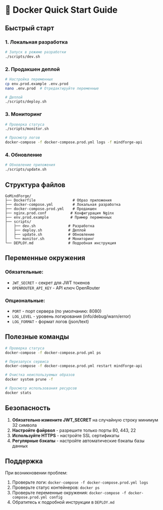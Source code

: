 # 🐳 Docker Quick Start Guide

## Быстрый старт

### 1. Локальная разработка
```bash
# Запуск в режиме разработки
./scripts/dev.sh
```

### 2. Продакшен деплой
```bash
# Настройка переменных
cp env.prod.example .env.prod
nano .env.prod  # Отредактируйте переменные

# Деплой
./scripts/deploy.sh
```

### 3. Мониторинг
```bash
# Проверка статуса
./scripts/monitor.sh

# Просмотр логов
docker-compose -f docker-compose.prod.yml logs -f mindforge-api
```

### 4. Обновление
```bash
# Обновление приложения
./scripts/update.sh
```

## Структура файлов

```
GoMindForge/
├── Dockerfile                 # Образ приложения
├── docker-compose.yml         # Локальная разработка
├── docker-compose.prod.yml    # Продакшен
├── nginx.prod.conf           # Конфигурация Nginx
├── env.prod.example          # Пример переменных
├── scripts/
│   ├── dev.sh               # Разработка
│   ├── deploy.sh            # Деплой
│   ├── update.sh            # Обновление
│   └── monitor.sh           # Мониторинг
└── DEPLOY.md                # Подробная инструкция
```

## Переменные окружения

### Обязательные:
- `JWT_SECRET` - секрет для JWT токенов
- `OPENROUTER_API_KEY` - API ключ OpenRouter

### Опциональные:
- `PORT` - порт сервера (по умолчанию: 8080)
- `LOG_LEVEL` - уровень логирования (info/debug/warn/error)
- `LOG_FORMAT` - формат логов (json/text)

## Полезные команды

```bash
# Проверка статуса
docker-compose -f docker-compose.prod.yml ps

# Перезапуск сервиса
docker-compose -f docker-compose.prod.yml restart mindforge-api

# Очистка неиспользуемых образов
docker system prune -f

# Просмотр использования ресурсов
docker stats
```

## Безопасность

1. **Обязательно измените JWT_SECRET** на случайную строку минимум 32 символа
2. **Настройте файрвол** - разрешите только порты 80, 443, 22
3. **Используйте HTTPS** - настройте SSL сертификаты
4. **Регулярные бэкапы** - настройте автоматические бэкапы базы данных

## Поддержка

При возникновении проблем:
1. Проверьте логи: `docker-compose -f docker-compose.prod.yml logs`
2. Проверьте статус контейнеров: `docker ps`
3. Проверьте переменные окружения: `docker-compose -f docker-compose.prod.yml config`
4. Обратитесь к подробной инструкции в `DEPLOY.md`

